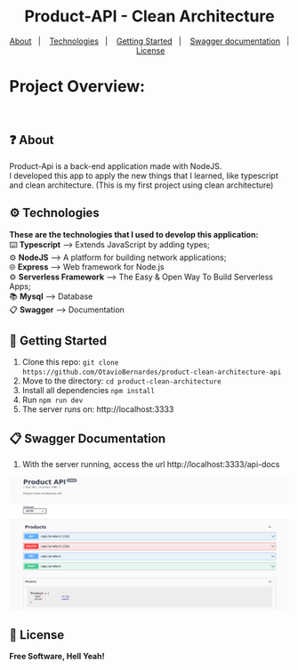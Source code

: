 <h1 align="center">
   Product-API - Clean Architecture
</h1>

<p align="center">
  <a href="#question-about">About</a>&nbsp;&nbsp;&nbsp;|&nbsp;&nbsp;&nbsp;
  <a href="#gear-technologies">Technologies</a>&nbsp;&nbsp;&nbsp;|&nbsp;&nbsp;&nbsp;
  <a href="#rocket-getting-started">Getting Started</a>&nbsp;&nbsp;&nbsp;|&nbsp;&nbsp;&nbsp;
  <a href="#clipboard-swagger-documentation">Swagger documentation</a>&nbsp;&nbsp;&nbsp;|&nbsp;&nbsp;&nbsp;
  <a href="#page_facing_up-license">License</a>&nbsp;&nbsp;&nbsp;
</p>

# Project Overview:
<p align="center">
   <picture>
      <source media="(prefers-color-scheme: dark)" srcset="https://raw.githubusercontent.com/OtavioBernardes/product-clean-architecture-api/master/public/img/architecture-dark.png"/>
      <source media="(prefers-color-scheme: light)" srcset="https://raw.githubusercontent.com/OtavioBernardes/product-clean-architecture-api/master/public/img/architecture-light.png" />
      <img>
   </picture>
</p>


## :question: About

Product-Api is a back-end application made with NodeJS.</br> 
I developed this app to apply the new things that I learned, like typescript and clean architecture. (This is my first project using clean architecture)

## :gear: Technologies

**These are the technologies that I used to develop this application:**</br> 
⌨️ <strong>Typescript</strong> —> Extends JavaScript by adding types;</br> 
⚙️ <strong>NodeJS</strong> —> A platform for building network applications;</br>
🌐 <strong>Express</strong> —> Web framework for Node.js</br>
⚙️ <strong>Serverless Framework</strong> —> The Easy & Open Way To Build Serverless Apps;</br>
📚 <strong>Mysql</strong> —> Database</br>
📋 <strong>Swagger</strong> —> Documentation</br>


## :rocket: Getting Started

1. Clone this repo: `git clone https://github.com/OtavioBernardes/product-clean-architecture-api`
2. Move to the directory: `cd product-clean-architecture`
3. Install all dependencies `npm install`
4. Run `npm run dev`
5. The server runs on: http://localhost:3333

## :clipboard: Swagger Documentation
1. With the server running, access the url http://localhost:3333/api-docs
<img src="./public/img/swagger-01.png">

## :page_facing_up: License

**Free Software, Hell Yeah!**
